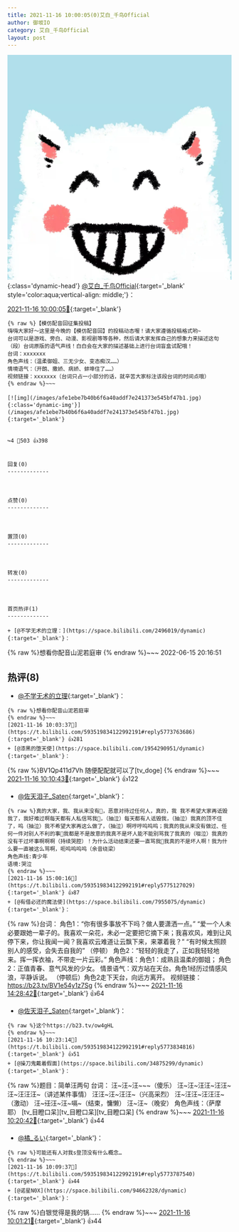 ```yaml
---
title: 2021-11-16 10:00:05(0)艾白_千鸟Official
author: 御坂IO
category: 艾白_千鸟Official
layout: post
---
```


![img](/images/9ae8b9445fd0665cc014d9080156a45271be73c6.jpg){:class='dynamic-head'}
[@艾白_千鸟Official](https://space.bilibili.com/334537711/dynamic){:target='_blank' style='color:aqua;vertical-align: middle;'}：

[2021-11-16 10:00:05🔗](https://t.bilibili.com/593519834122992191){:target='_blank'}

~~~
{% raw %}【模仿配音回征集投稿】
嗨嗨大家好～这里是今晚的【模仿配音回】的投稿动态喔！请大家遵循投稿格式哟~
台词可以是游戏、旁白、动漫、影视剧等等各种，然后请大家发挥自己的想象力来描述这句（段）台词原版的语气声线！白白会在大家的描述基础上进行台词盲盒试配哦！
台词：xxxxxxx
角色声线：（温柔御姐、三无少女、变态痴汉……）
情境语气：（开朗、撒娇、病娇、蚌埠住了……）
视频链接：xxxxxxx（台词只占一小部分的话，就辛苦大家标注该段台词的时间点哦）
{% endraw %}~~~

[![img](/images/afe1ebe7b40b6f6a40addf7e241373e545bf47b1.jpg){:class='dynamic-img'}](/images/afe1ebe7b40b6f6a40addf7e241373e545bf47b1.jpg){:target='_blank'}


↪️4 💬503 👍398


回复(0)
-------------



点赞(0)
-------------



置顶(0)
-------------



转发(0)
-------------



首页热评(1)
-------------

+ [@不学无术的立理：](https://space.bilibili.com/2496019/dynamic){:target='_blank'}：
~~~
{% raw %}想看你配音山泥若庭审
{% endraw %}~~~
2022-06-15 20:16:51


热评(8)
-------------

+ [@不学无术的立理](https://space.bilibili.com/2496019/dynamic){:target='_blank'}：
~~~
{% raw %}想看你配音山泥若庭审
{% endraw %}~~~
[2021-11-16 10:03:37🔗](https://t.bilibili.com/593519834122992191#reply5773763686){:target='_blank'} 👍281
+ [@漆黑的堕天使](https://space.bilibili.com/1954290951/dynamic){:target='_blank'}：
~~~
{% raw %}BV1Qp411d7Vh 随便配配就可以了[tv_doge]
{% endraw %}~~~
[2021-11-16 10:10:43🔗](https://t.bilibili.com/593519834122992191#reply5773789007){:target='_blank'} 👍122
+ [@佐天泪子_Saten](https://space.bilibili.com/22646444/dynamic){:target='_blank'}：
~~~
{% raw %}真的大家，我、我从来没有🥺，恶意对待过任何人，真的，我 我不希望大家再诋毁我了，我好难过啊每天都有人私信骂我🥺，（抽泣）每天都有人诋毁我，（抽泣）我真的顶不住了，呜（抽泣）我不希望大家再这么做了，（抽泣）啊哼哼呜呜呜；我真的我从来没有做过、任何一件对别人不利的事🥺我都是不是故意的我真不是坏人能不能别骂我了我真的（啜泣）我真的没有干过坏事啊啊啊（持续哭腔）！为什么活动结束还要一直骂我🥺我真的不是坏人啊！我为什么要一直被这么骂啊，呃呜呜呜呜（余音绕梁）
角色声线:青少年
语境:哭泣
{% endraw %}~~~
[2021-11-16 15:00:16🔗](https://t.bilibili.com/593519834122992191#reply5775127029){:target='_blank'} 👍87
+ [@有借必还的魔法使](https://space.bilibili.com/7955075/dynamic){:target='_blank'}：
~~~
{% raw %}台词：
角色1：“你有很多事放不下吗？做人要潇洒一点。”
“爱一个人未必要跟她一辈子的。我喜欢一朵花，未必一定要把它摘下来；我喜欢风，难到让风停下来，你让我闻一闻？我喜欢云难道让云飘下来，来罩着我？”
“有时候太照顾别人的感受，会失去自我的”
（停顿）
角色2：“轻轻的我走了，正如我轻轻地来。挥一挥衣袖，不带走一片云彩。”
角色声线：角色1：成熟且温柔的御姐；
      角色2：正值青春、意气风发的少女。
情景语气：双方站在天台。角色1经历过情感风浪，平静诉说。 （停顿后）角色2走下天台，向远方离开。
视频链接：https://b23.tv/BV1e54y1z7Sg
{% endraw %}~~~
[2021-11-16 14:28:42🔗](https://t.bilibili.com/593519834122992191#reply5775015207){:target='_blank'} 👍64
+ [@佐天泪子_Saten](https://space.bilibili.com/22646444/dynamic){:target='_blank'}：
~~~
{% raw %}这个https://b23.tv/ow4gHL
{% endraw %}~~~
[2021-11-16 10:23:14🔗](https://t.bilibili.com/593519834122992191#reply5773834816){:target='_blank'} 👍51
+ [@操刀鬼戴着假面](https://space.bilibili.com/34875299/dynamic){:target='_blank'}：
~~~
{% raw %}题目：简单汪两句
台词：
汪~汪~汪~~~（傻乐）
汪~汪~汪汪~汪汪~汪~汪汪汪~（讲述某件事情）
汪汪~汪~汪汪~（兴高采烈）
汪~汪汪~汪汪汪~（激动）
汪~~~汪~~汪~汪~嗝~（结束，慵懒）
汪~汪~（晚安）
角色声线：（萨摩耶）
[tv_目瞪口呆][tv_目瞪口呆][tv_目瞪口呆]
{% endraw %}~~~
[2021-11-16 10:20:42🔗](https://t.bilibili.com/593519834122992191#reply5773835890){:target='_blank'} 👍44
+ [@橘_るい](https://space.bilibili.com/35376095/dynamic){:target='_blank'}：
~~~
{% raw %}可能还有人对我s登顶没有什么概念…
{% endraw %}~~~
[2021-11-16 10:09:37🔗](https://t.bilibili.com/593519834122992191#reply5773787540){:target='_blank'} 👍44
+ [@诺星N0X](https://space.bilibili.com/94662328/dynamic){:target='_blank'}：
~~~
{% raw %}白银觉得是我的锅……
{% endraw %}~~~
[2021-11-16 10:01:21🔗](https://t.bilibili.com/593519834122992191#reply5773760751){:target='_blank'} 👍44


